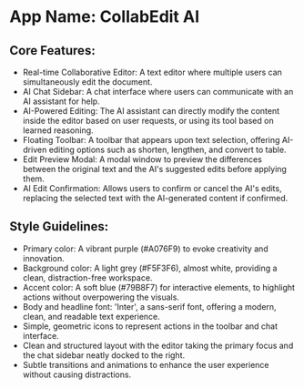 # **App Name**: CollabEdit AI

## Core Features:

- Real-time Collaborative Editor: A text editor where multiple users can simultaneously edit the document.
- AI Chat Sidebar: A chat interface where users can communicate with an AI assistant for help.
- AI-Powered Editing: The AI assistant can directly modify the content inside the editor based on user requests, or using its tool based on learned reasoning.
- Floating Toolbar: A toolbar that appears upon text selection, offering AI-driven editing options such as shorten, lengthen, and convert to table.
- Edit Preview Modal: A modal window to preview the differences between the original text and the AI's suggested edits before applying them.
- AI Edit Confirmation: Allows users to confirm or cancel the AI's edits, replacing the selected text with the AI-generated content if confirmed.

## Style Guidelines:

- Primary color: A vibrant purple (#A076F9) to evoke creativity and innovation.
- Background color: A light grey (#F5F3F6), almost white, providing a clean, distraction-free workspace.
- Accent color: A soft blue (#79B8F7) for interactive elements, to highlight actions without overpowering the visuals.
- Body and headline font: 'Inter', a sans-serif font, offering a modern, clean, and readable text experience.
- Simple, geometric icons to represent actions in the toolbar and chat interface.
- Clean and structured layout with the editor taking the primary focus and the chat sidebar neatly docked to the right.
- Subtle transitions and animations to enhance the user experience without causing distractions.